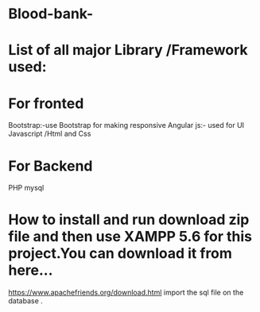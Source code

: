 # Blood-bank-
# List of all major Library /Framework used:
# For fronted 
Bootstrap:-use Bootstrap for making responsive 
Angular js:- used for UI
Javascript /Html and Css 
# For Backend 
PHP
mysql
# How to install and run download zip file and then use XAMPP 5.6 for this project.You can download it from here...
https://www.apachefriends.org/download.html
import the sql file on the database .
